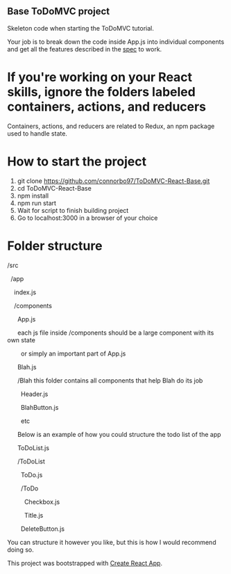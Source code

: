 ## Base ToDoMVC project
Skeleton code when starting the ToDoMVC tutorial.

Your job is to break down the code inside App.js into individual components and get all the features described in the [spec](https://github.com/tastejs/todomvc/blob/master/app-spec.md#functionality) to work.

# If you're working on your React skills, ignore the folders labeled containers, actions, and reducers
Containers, actions, and reducers are related to Redux, an npm package used to handle state.

# How to start the project
1. git clone https://github.com/connorbo97/ToDoMVC-React-Base.git
2. cd ToDoMVC-React-Base
3. npm install
4. npm run start
5. Wait for script to finish building project
6. Go to localhost:3000 in a browser of your choice

# Folder structure
/src

&nbsp;&nbsp;/app

&nbsp;&nbsp;&nbsp;&nbsp;index.js

&nbsp;&nbsp;&nbsp;&nbsp;/components

&nbsp;&nbsp;&nbsp;&nbsp;&nbsp;&nbsp;App.js

&nbsp;&nbsp;&nbsp;&nbsp;&nbsp;&nbsp;each js file inside /components should be a large component with its own state

&nbsp;&nbsp;&nbsp;&nbsp;&nbsp;&nbsp;&nbsp;&nbsp;or simply an important part of App.js

&nbsp;&nbsp;&nbsp;&nbsp;&nbsp;&nbsp;Blah.js

&nbsp;&nbsp;&nbsp;&nbsp;&nbsp;&nbsp;/Blah     this folder contains all components that help Blah do its job

&nbsp;&nbsp;&nbsp;&nbsp;&nbsp;&nbsp;&nbsp;&nbsp;Header.js

&nbsp;&nbsp;&nbsp;&nbsp;&nbsp;&nbsp;&nbsp;&nbsp;BlahButton.js

&nbsp;&nbsp;&nbsp;&nbsp;&nbsp;&nbsp;&nbsp;&nbsp;etc

&nbsp;&nbsp;&nbsp;&nbsp;&nbsp;&nbsp;Below is an example of how you could structure the todo list of the app

&nbsp;&nbsp;&nbsp;&nbsp;&nbsp;&nbsp;ToDoList.js

&nbsp;&nbsp;&nbsp;&nbsp;&nbsp;&nbsp;/ToDoList

&nbsp;&nbsp;&nbsp;&nbsp;&nbsp;&nbsp;&nbsp;&nbsp;ToDo.js

&nbsp;&nbsp;&nbsp;&nbsp;&nbsp;&nbsp;&nbsp;&nbsp;/ToDo

&nbsp;&nbsp;&nbsp;&nbsp;&nbsp;&nbsp;&nbsp;&nbsp;&nbsp;&nbsp;Checkbox.js

&nbsp;&nbsp;&nbsp;&nbsp;&nbsp;&nbsp;&nbsp;&nbsp;&nbsp;&nbsp;Title.js

&nbsp;&nbsp;&nbsp;&nbsp;&nbsp;&nbsp;&nbsp;&nbsp;DeleteButton.js

You can structure it however you like, but this is how I would recommend doing so.

      


This project was bootstrapped with [Create React App](https://github.com/facebookincubator/create-react-app).